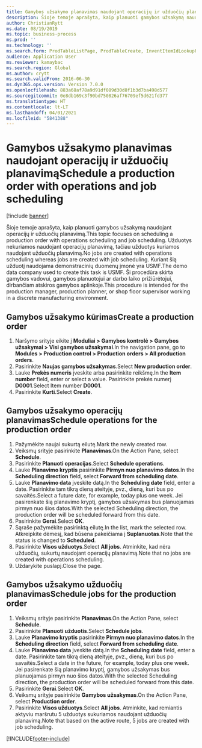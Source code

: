 ```yaml
---
title: Gamybos užsakymo planavimas naudojant operacijų ir užduočių planavimą
description: Šioje temoje aprašyta, kaip planuoti gamybos užsakymą naudojant operacijų ir užduočių planavimą.
author: ChristianRytt
ms.date: 08/19/2019
ms.topic: business-process
ms.prod: ''
ms.technology: ''
ms.search.form: ProdTableListPage, ProdTableCreate, InventItemIdLookupPurchase, ProdSchedule, ProdTable, ProdRouteJob
audience: Application User
ms.reviewer: kamaybac
ms.search.region: Global
ms.author: crytt
ms.search.validFrom: 2016-06-30
ms.dyn365.ops.version: Version 7.0.0
ms.openlocfilehash: 883a68af78a9d91df089d30d8f1b3d7ba498d577
ms.sourcegitcommit: 0e8db169c3f90bd750826af76709ef5d621fd377
ms.translationtype: HT
ms.contentlocale: lt-LT
ms.lasthandoff: 04/01/2021
ms.locfileid: "5841388"
---
```

# <a name="schedule-a-production-order-with-operations-and-job-scheduling"></a><span data-ttu-id="54c77-103">Gamybos užsakymo planavimas naudojant operacijų ir užduočių planavimą</span><span class="sxs-lookup"><span data-stu-id="54c77-103">Schedule a production order with operations and job scheduling</span></span>

[!include [banner](../../includes/banner.md)]

<span data-ttu-id="54c77-104">Šioje temoje aprašyta, kaip planuoti gamybos užsakymą naudojant operacijų ir užduočių planavimą.</span><span class="sxs-lookup"><span data-stu-id="54c77-104">This topic focuses on scheduling a production order with operations scheduling and job scheduling.</span></span> <span data-ttu-id="54c77-105">Užduotys nekuriamos naudojant operacijų planavimą, tačiau užduotys kuriamos naudojant užduočių planavimą.</span><span class="sxs-lookup"><span data-stu-id="54c77-105">No jobs are created with operations scheduling whereas jobs are created with job scheduling.</span></span> <span data-ttu-id="54c77-106">Kuriant šią užduotį naudojama demonstracinių duomenų įmonė yra USMF.</span><span class="sxs-lookup"><span data-stu-id="54c77-106">The demo data company used to create this task is USMF.</span></span> <span data-ttu-id="54c77-107">Ši procedūra skirta gamybos vadovui, gamybos planuotojui ar darbo laiko prižiūrėtojui, dirbančiam atskiros gamybos aplinkoje.</span><span class="sxs-lookup"><span data-stu-id="54c77-107">This procedure is intended for the production manager, production planner, or shop floor supervisor working in a discrete manufacturing environment.</span></span>


## <a name="create-a-production-order"></a><span data-ttu-id="54c77-108">Gamybos užsakymo kūrimas</span><span class="sxs-lookup"><span data-stu-id="54c77-108">Create a production order</span></span>
1. <span data-ttu-id="54c77-109">Naršymo srityje eikite į **Moduliai > Gamybos kontrolė > Gamybos užsakymai > Visi gamybos užsakymai**.</span><span class="sxs-lookup"><span data-stu-id="54c77-109">In the navigation pane, go to **Modules > Production control > Production orders > All production orders**.</span></span>
2. <span data-ttu-id="54c77-110">Pasirinkite **Naujas gamybos užsakymas**.</span><span class="sxs-lookup"><span data-stu-id="54c77-110">Select **New production order**.</span></span>
3. <span data-ttu-id="54c77-111">Lauke **Prekės numeris** įveskite arba pasirinkite reikšmę.</span><span class="sxs-lookup"><span data-stu-id="54c77-111">In the **Item number** field, enter or select a value.</span></span> <span data-ttu-id="54c77-112">Pasirinkite prekės numerį **D0001**.</span><span class="sxs-lookup"><span data-stu-id="54c77-112">Select Item number **D0001**.</span></span>  
4. <span data-ttu-id="54c77-113">Pasirinkite **Kurti**.</span><span class="sxs-lookup"><span data-stu-id="54c77-113">Select **Create**.</span></span>

## <a name="schedule-operations-for-the-production-order"></a><span data-ttu-id="54c77-114">Gamybos užsakymo operacijų planavimas</span><span class="sxs-lookup"><span data-stu-id="54c77-114">Schedule operations for the production order</span></span>
1. <span data-ttu-id="54c77-115">Pažymėkite naujai sukurtą eilutę.</span><span class="sxs-lookup"><span data-stu-id="54c77-115">Mark the newly created row.</span></span>      
2. <span data-ttu-id="54c77-116">Veiksmų srityje pasirinkite **Planavimas**.</span><span class="sxs-lookup"><span data-stu-id="54c77-116">On the Action Pane, select **Schedule**.</span></span>
3. <span data-ttu-id="54c77-117">Pasirinkite **Planuoti operacijas**.</span><span class="sxs-lookup"><span data-stu-id="54c77-117">Select **Schedule operations**.</span></span>
4. <span data-ttu-id="54c77-118">Lauke **Planavimo kryptis** pasirinkite **Pirmyn nuo planavimo datos**.</span><span class="sxs-lookup"><span data-stu-id="54c77-118">In the **Scheduling direction** field, select **Forward from scheduling date**.</span></span>
5. <span data-ttu-id="54c77-119">Lauke **Planavimo data** įveskite datą.</span><span class="sxs-lookup"><span data-stu-id="54c77-119">In the **Scheduling date** field, enter a date.</span></span> <span data-ttu-id="54c77-120">Pasirinkite tam tikrą dieną ateityje, pvz., dieną, kuri bus po savaitės.</span><span class="sxs-lookup"><span data-stu-id="54c77-120">Select a future date, for example, today plus one week.</span></span> <span data-ttu-id="54c77-121">Jei pasirenkate šią planavimo kryptį, gamybos užsakymas bus planuojamas pirmyn nuo šios datos.</span><span class="sxs-lookup"><span data-stu-id="54c77-121">With the selected Scheduling direction, the production order will be scheduled forward from this date.</span></span>  
6. <span data-ttu-id="54c77-122">Pasirinkite **Gerai**.</span><span class="sxs-lookup"><span data-stu-id="54c77-122">Select **OK**.</span></span>
7. <span data-ttu-id="54c77-123">Sąraše pažymėkite pasirinktą eilutę.</span><span class="sxs-lookup"><span data-stu-id="54c77-123">In the list, mark the selected row.</span></span> <span data-ttu-id="54c77-124">Atkreipkite dėmesį, kad būsena pakeičiama į **Suplanuotas**.</span><span class="sxs-lookup"><span data-stu-id="54c77-124">Note that the status is changed to **Scheduled**.</span></span> 
8. <span data-ttu-id="54c77-125">Pasirinkite **Visos užduotys**.</span><span class="sxs-lookup"><span data-stu-id="54c77-125">Select **All jobs**.</span></span> <span data-ttu-id="54c77-126">Atminkite, kad nėra užduočių, sukurtų naudojant operacijų planavimą.</span><span class="sxs-lookup"><span data-stu-id="54c77-126">Note that no jobs are created with operations scheduling.</span></span>  
9. <span data-ttu-id="54c77-127">Uždarykite puslapį.</span><span class="sxs-lookup"><span data-stu-id="54c77-127">Close the page.</span></span>

## <a name="schedule-jobs-for-the-production-order"></a><span data-ttu-id="54c77-128">Gamybos užsakymo užduočių planavimas</span><span class="sxs-lookup"><span data-stu-id="54c77-128">Schedule jobs for the production order</span></span>
1. <span data-ttu-id="54c77-129">Veiksmų srityje pasirinkite **Planavimas**.</span><span class="sxs-lookup"><span data-stu-id="54c77-129">On the Action Pane, select **Schedule**.</span></span>
2. <span data-ttu-id="54c77-130">Pasirinkite **Planuoti užduotis**.</span><span class="sxs-lookup"><span data-stu-id="54c77-130">Select **Schedule jobs**.</span></span>
3. <span data-ttu-id="54c77-131">Lauke **Planavimo kryptis** pasirinkite **Pirmyn nuo planavimo datos**.</span><span class="sxs-lookup"><span data-stu-id="54c77-131">In the **Scheduling direction** field, select **Forward from scheduling date**.</span></span>
4. <span data-ttu-id="54c77-132">Lauke **Planavimo data** įveskite datą.</span><span class="sxs-lookup"><span data-stu-id="54c77-132">In the **Scheduling date** field, enter a date.</span></span> <span data-ttu-id="54c77-133">Pasirinkite tam tikrą dieną ateityje, pvz., dieną, kuri bus po savaitės.</span><span class="sxs-lookup"><span data-stu-id="54c77-133">Select a date in the future, for example, today plus one week.</span></span> <span data-ttu-id="54c77-134">Jei pasirenkate šią planavimo kryptį, gamybos užsakymas bus planuojamas pirmyn nuo šios datos.</span><span class="sxs-lookup"><span data-stu-id="54c77-134">With the selected Scheduling direction, the production order will be scheduled forward from this date.</span></span>  
5. <span data-ttu-id="54c77-135">Pasirinkite **Gerai**.</span><span class="sxs-lookup"><span data-stu-id="54c77-135">Select **OK**.</span></span>
6. <span data-ttu-id="54c77-136">Veiksmų srityje pasirinkite **Gamybos užsakymas**.</span><span class="sxs-lookup"><span data-stu-id="54c77-136">On the Action Pane, select **Production order**.</span></span>
7. <span data-ttu-id="54c77-137">Pasirinkite **Visos užduotys**.</span><span class="sxs-lookup"><span data-stu-id="54c77-137">Select **All jobs**.</span></span> <span data-ttu-id="54c77-138">Atminkite, kad remiantis aktyviu maršrutu 5 užduotys sukuriamos naudojant užduočių planavimą.</span><span class="sxs-lookup"><span data-stu-id="54c77-138">Note that based on the active route, 5 jobs are created with job scheduling.</span></span>  



[!INCLUDE[footer-include](../../../includes/footer-banner.md)]